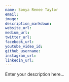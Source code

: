 ```yaml
---
name: Sonya Renee Taylor
email:
image:
description_markdown:
website_url:
medium_url:
twitter_url:
facebook_url:
youtube_video_id:
github_username:
instagram_url:
linkedin_url:
---
```


Enter your description here...
